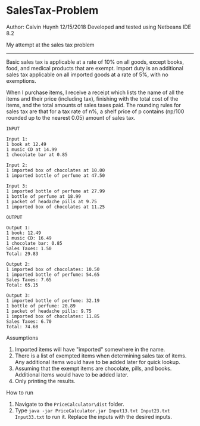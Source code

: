 # SalesTax-Problem
Author: Calvin Huynh 12/15/2018
Developed and tested using Netbeans IDE 8.2

My attempt at the sales tax problem 
***
Basic sales tax is applicable at a rate of 10% on all goods, except books, food, and medical products that are exempt. Import duty is an additional sales tax applicable on all imported goods at a rate of 5%, with no exemptions.

When I purchase items, I receive a receipt which lists the name of all the items and their price (including tax), finishing with the total cost of the items, and the total amounts of sales taxes paid. The rounding rules for sales tax are that for a tax rate of n%, a shelf price of p contains (np/100 rounded up to the nearest 0.05) amount of sales tax.


```
INPUT

Input 1:
1 book at 12.49
1 music CD at 14.99
1 chocolate bar at 0.85

Input 2:
1 imported box of chocolates at 10.00
1 imported bottle of perfume at 47.50

Input 3:
1 imported bottle of perfume at 27.99
1 bottle of perfume at 18.99
1 packet of headache pills at 9.75
1 imported box of chocolates at 11.25

OUTPUT

Output 1:
1 book: 12.49
1 music CD: 16.49
1 chocolate bar: 0.85
Sales Taxes: 1.50
Total: 29.83

Output 2:
1 imported box of chocolates: 10.50
1 imported bottle of perfume: 54.65
Sales Taxes: 7.65
Total: 65.15

Output 3:
1 imported bottle of perfume: 32.19
1 bottle of perfume: 20.89
1 packet of headache pills: 9.75
1 imported box of chocolates: 11.85
Sales Taxes: 6.70
Total: 74.68
```

Assumptions
1. Imported items will have "imported" somewhere in the name.
2. There is a list of exempted items when determining sales tax of items. Any additional items would have to be added later for quick lookup.
3. Assuming that the exempt items are chocolate, pills, and books. Additional items would have to be added later.
4. Only printing the results.

How to run
1. Navigate to the `PriceCalculator\dist` folder. 
2. Type `java -jar PriceCalculator.jar Input13.txt Input23.txt Input33.txt` to run it. Replace the inputs with the desired inputs.

